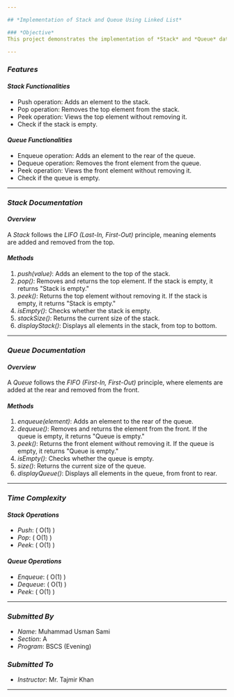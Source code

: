 ```yaml
---

## *Implementation of Stack and Queue Using Linked List*

### *Objective*
This project demonstrates the implementation of *Stack* and *Queue* data structures using *Linked Lists*. It was developed as part of an academic assignment.

---
```


### *Features*
#### *Stack Functionalities*
- Push operation: Adds an element to the stack.
- Pop operation: Removes the top element from the stack.
- Peek operation: Views the top element without removing it.
- Check if the stack is empty.

#### *Queue Functionalities*
- Enqueue operation: Adds an element to the rear of the queue.
- Dequeue operation: Removes the front element from the queue.
- Peek operation: Views the front element without removing it.
- Check if the queue is empty.

---

### *Stack Documentation*
#### *Overview*
A *Stack* follows the *LIFO (Last-In, First-Out)* principle, meaning elements are added and removed from the top.

#### *Methods*
1. *push(value)*: Adds an element to the top of the stack.  
2. *pop()*: Removes and returns the top element. If the stack is empty, it returns "Stack is empty."  
3. *peek()*: Returns the top element without removing it. If the stack is empty, it returns "Stack is empty."  
4. *isEmpty()*: Checks whether the stack is empty.  
5. *stackSize()*: Returns the current size of the stack.  
6. *displayStack()*: Displays all elements in the stack, from top to bottom.  

---

### *Queue Documentation*
#### *Overview*
A *Queue* follows the *FIFO (First-In, First-Out)* principle, where elements are added at the rear and removed from the front.

#### *Methods*
1. *enqueue(element)*: Adds an element to the rear of the queue.  
2. *dequeue()*: Removes and returns the element from the front. If the queue is empty, it returns "Queue is empty."  
3. *peek()*: Returns the front element without removing it. If the queue is empty, it returns "Queue is empty."  
4. *isEmpty()*: Checks whether the queue is empty.  
5. *size()*: Returns the current size of the queue.  
6. *displayQueue()*: Displays all elements in the queue, from front to rear.  

---

### *Time Complexity*
#### *Stack Operations*
- *Push*: \( O(1) \)  
- *Pop*: \( O(1) \)  
- *Peek*: \( O(1) \)  

#### *Queue Operations*
- *Enqueue*: \( O(1) \)  
- *Dequeue*: \( O(1) \)  
- *Peek*: \( O(1) \)  

---

### *Submitted By*
- *Name*: Muhammad Usman Sami  
- *Section*: A  
- *Program*: BSCS (Evening)  

### *Submitted To*
- *Instructor*: Mr. Tajmir Khan  

---
